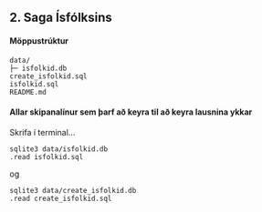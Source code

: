 ## 2. Saga Ísfólksins

#### Möppustrúktur
```
data/
├─ isfolkid.db
create_isfolkid.sql
isfolkid.sql
README.md
```

#### Allar skipanalínur sem þarf að keyra til að keyra lausnina ykkar
Skrifa í terminal...
```
sqlite3 data/isfolkid.db
.read isfolkid.sql
```
og 

```
sqlite3 data/create_isfolkid.db
.read create_isfolkid.sql
```

